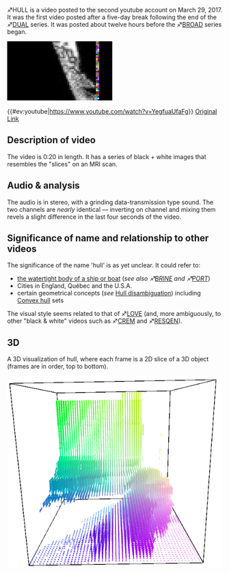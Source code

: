 ♐HULL is a video posted to the second youtube account on March 29, 2017.
It was the first video posted after a five-day break following the end
of the ♐[DUAL](DUAL "wikilink") series. It was posted about twelve hours
before the ♐[BROAD](BROAD "wikilink") series began.

![Thumbnail of ♐HULL](Hull.jpeg "Thumbnail of ♐HULL")

{{\#ev:youtube|<https://www.youtube.com/watch?v=YegfuaUfaFg>}} [Original
Link](https://youtu.be/td2T8X1V8P4)

## Description of video

The video is 0:20 in length. It has a series of black + white images
that resembles the "slices" on an MRI scan.

## Audio & analysis

The audio is in stereo, with a grinding data-transmission type sound.
The two channels are *nearly* identical — inverting on channel and
mixing them revels a slight difference in the last four seconds of the
video.

## Significance of name and relationship to other videos

The significance of the name 'hull' is as yet unclear. It could refer
to:

  - [the watertight body of a ship or
    boat](https://en.wikipedia.org/wiki/Hull_\(watercraft\)) (*see also
    ♐[BRINE](BRINE "wikilink") and ♐[PORT](PORT "wikilink")*)
  - Cities in England, Québec and the U.S.A.
  - certain geometrical concepts (*see* [Hull
    disambiguation](https://en.wikipedia.org/wiki/Hull)) including
    [Convex hull](https://en.wikipedia.org/wiki/Convex_hull) sets

The visual style seems related to that of ♐[LOVE](LOVE "wikilink") (and,
more ambiguously, to other "black & white" videos such as
♐[CREM](CREM "wikilink") and ♐[RESQEN](RESQEN "wikilink")).

## 3D

A 3D visualization of hull, where each frame is a 2D slice of a 3D
object (frames are in order, top to bottom).

![HULL\_3d.png](HULL_3d.png "HULL_3d.png")
